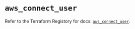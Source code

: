 # `aws_connect_user`

Refer to the Terraform Registory for docs: [`aws_connect_user`](https://registry.terraform.io/providers/hashicorp/aws/5.22.0/docs/resources/connect_user).
